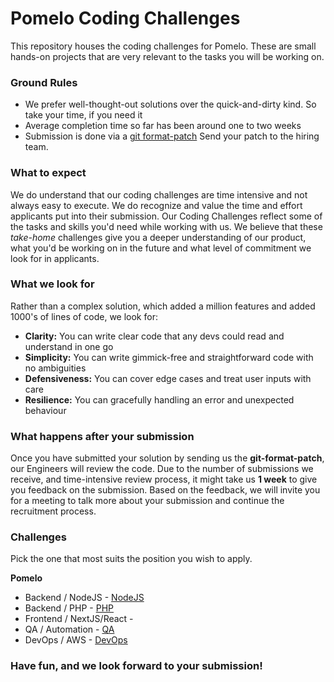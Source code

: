 # Pomelo Coding Challenges

This repository houses the coding challenges for Pomelo.
These are small hands-on projects that are very relevant to the tasks you will be working on.

### Ground Rules

* We prefer well-thought-out solutions over the quick-and-dirty kind. So take your time,
  if you need it
* Average completion time so far has been around one to two weeks
* Submission is done via a [git format-patch](https://git-scm.com/docs/git-format-patch)
  Send your patch to the hiring team.

### What to expect

We do understand that our coding challenges are time intensive and not always easy to
execute. We do recognize and value the time and effort applicants put into their
submission. Our Coding Challenges reflect some of the tasks and skills you'd need while
working with us. We believe that these *take-home* challenges give you a deeper understanding of our product, what you'd be working on in the future and what level of commitment we look for in applicants.

### What we look for

Rather than a complex solution, which added a million features and added 1000's of lines of code, we look for:

* **Clarity:** You can write clear code that any devs could read and understand in one go
* **Simplicity:** You can write gimmick-free and straightforward code with no ambiguities
* **Defensiveness:** You can cover edge cases and treat user inputs with care
* **Resilience:** You can gracefully handling an error and unexpected behaviour

### What happens after your submission

Once you have submitted your solution by sending us the **git-format-patch**, our
Engineers will review the code. Due to the number of submissions we receive, and
time-intensive review process, it might take us **1 week** to give you feedback on the
submission. Based on the feedback, we will invite you for a meeting to talk more about
your submission and continue the recruitment process.

### Challenges

Pick the one that most suits the position you wish to apply.

**Pomelo**

* Backend / NodeJS - [NodeJS](https://github.com/pomelofashion/challenges/tree/master/challenge-nodejs)
* Backend / PHP - [PHP](https://github.com/pomelofashion/challenges/tree/master/challenge-php-laravel)
* Frontend / NextJS/React - [](https://github.com/pomelofashion/challenges/tree/challenge-frontend-nextjs)
* QA / Automation - [QA](https://github.com/pomelofashion/challenges/tree/master/challenge-qa-automation)
* DevOps / AWS - [DevOps](https://github.com/pomelofashion/challenges/tree/master/challenge-devops-aws)

### Have fun, and we look forward to your submission!
